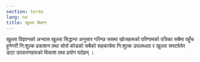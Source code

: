 ```yaml
---
section: terms
lang: ne
title: खुल्ला बिज्ञान
---
```


खुल्ला विज्ञानको अभ्यास खुल्ला सिद्धान्त अनुसार गरिन्छ जसमा खोजहरूको परिणामको पत्रिका सबैमा पहुँच हुनेगरी नि:शुल्क प्रकाशन तथा सोर्स कोडको सबैको सहकार्यमा नि:शुल्क उपलब्धता र खुल्ला सफ्टवेयेर डाटा उपकरणहरूको विकाश तथा प्रयोग पर्दछन् ।

